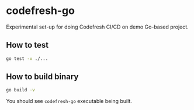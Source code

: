 # codefresh-go

Experimental set-up for doing Codefresh CI/CD on demo Go-based project.

## How to test

```bash
go test -v ./...
```

## How to build binary

```bash
go build -v
```

You should see `codefresh-go` executable being built.
